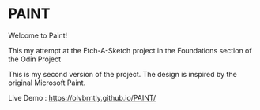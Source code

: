 # PAINT

Welcome to Paint!

This my attempt at the Etch-A-Sketch project in the Foundations section of the Odin Project

This is my second version of the project. The design is inspired by the original Microsoft Paint.

Live Demo : https://olvbrntly.github.io/PAINT/
